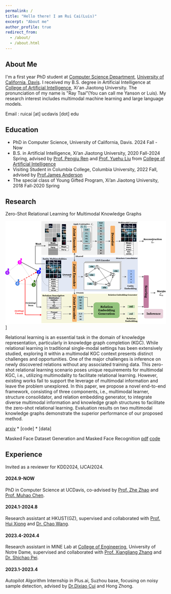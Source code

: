 ```yaml
---
permalink: /
title: "Hello there! I am Rui Cai(Luis)"
excerpt: "About me"
author_profile: true
redirect_from: 
  - /about/
  - /about.html
---
```


## About Me
I'm a first year PhD student at [Computer Science Department](https://cs.ucdavis.edu/), [University of California, Davis](https://www.ucdavis.edu/). I received my B.S. degree in Artificial Intelligence at [College of Artificial Intelligence](https://iair.xjtu.edu.cn/), Xi'an Jiaotong University. The pronunciation of my name is "Ray Tsai"(You can call me Yanson or Luis). My research interest includes multimodal machine learning and large language models.

Email : ruicai [at] ucdavis [dot] edu

<div style="display:none">I had a wonderful RA intern at HKUST(GZ), advised by [Prof. Hui Xiong](https://www.hkust-gz.edu.cn/zh/people/hui-xiong/) and [Dr. Chao Wang](https://scholar.google.com/citations?hl=zh-CN&user=j08V64UAAAAJ&view_op=list_works&sortby=pubdate). I was very fortunate to be advised by [Prof. Xiangliang Zhang](https://engineering.nd.edu/faculty/xiangliang-zhang/) and [Dr. Shichao Pei](https://scpei.github.io/) of MINE Lab from [College of Engineering](https://engineering.nd.edu/), University of Notre Dame. I had a one-semester visit in Columbia University and luckily advised by [Prof.James Anderson](http://www.columbia.edu/~ja3451/) and gained a lot form his Convex Optimization course. I spent my wonderful sophomore year advised by [Prof. Pengju Ren](https://gr.xjtu.edu.cn/en/web/pengjuren) from [College of Artificial Intelligence](https://iair.xjtu.edu.cn/), Xi'an Jiaotong University. I was enrolled in Youth Gifted Program of Xi'an Jiaotong University at 2018, and graduated at 2020.</div>

## Education
+ PhD in Computer Science, University of California, Davis. 2024 Fall - Now
+ B.S. in Artificial Intelligence, Xi’an Jiaotong University, 2020 Fall-2024 Spring, advised by [Prof. Pengju Ren](https://gr.xjtu.edu.cn/en/web/pengjuren) and [Prof. Yuehu Liu]([https://gr.xjtu.edu.cn/en/web/yuehuliu](https://gr.xjtu.edu.cn/en/web/liuyh)) from [College of Artificial Intelligence](https://iair.xjtu.edu.cn/)
+ Visiting Student in Columbia College, Columbia University, 2022 Fall, advised by [Prof.James Anderson](http://www.columbia.edu/~ja3451/)
+ The special class of Young Gifted Program, Xi’an Jiaotong University, 2018 Fall-2020 Spring

## Research
<text color="blue">Zero-Shot Relational Learning for Multimodal Knowledge Graphs</text>

![paper_pipeline](/images/MRE_pipeline.png)]


Relational learning is an essential task in the domain of knowledge representation, particularly in knowledge graph completion (KGC). 
While relational learning in traditional single-modal settings has been extensively studied, exploring it within a multimodal KGC context presents distinct challenges and opportunities. One of the major challenges is inference on newly discovered relations without any associated training data. This zero-shot relational learning scenario poses unique requirements for multimodal KGC, i.e., utilizing multimodality to facilitate relational learning. However, existing works fail to support the leverage of multimodal information and leave the problem unexplored. In this paper, we propose a novel end-to-end framework, consisting of three components, i.e., multimodal learner, structure consolidator, and relation embedding generator, to integrate diverse multimodal information and knowledge graph structures to facilitate the zero-shot relational learning. Evaluation results on two multimodal knowledge graphs demonstrate the superior performance of our proposed method. 

[arxiv](https://arxiv.org/pdf/2404.06220.pdf) * [code] * [data]


Masked Face Dataset Generation and Masked Face Recognition [pdf](https://arxiv.org/abs/2311.07475) [code](https://github.com/luisrui/Seeing-AI-system)

## Experience
Invited as a reviewer for KDD2024, IJCAI2024.

#### 2024.9-NOW

PhD in Computer Science at UCDavis, co-advised by [Prof. Zhe Zhao](https://sites.google.com/view/zhezhao) and [Prof. Muhao Chen](https://muhaochen.github.io/). 

#### 2024.1-2024.8

Research assistant at HKUST(GZ), supervised and collaborated with [Prof. Hui Xiong](https://facultyprofiles.hkust-gz.edu.cn/faculty-personal-page?id=253) and [Dr. Chao Wang](https://scholar.google.com/citations?hl=zh-CN&user=j08V64UAAAAJ&view_op=list_works&sortby=pubdate).

#### 2023.4-2024.4

Research assistant in MINE Lab at [College of Engineering](https://engineering.nd.edu/), University of Notre Dame, supervised 
and collaborated with [Prof. Xiangliang Zhang](https://engineering.nd.edu/faculty/xiangliang-zhang/) and [Dr. Shichao Pei](https://scpei.github.io/).

#### 2023.1-2023.4

Autopilot Algorithm Internship in Plus.ai, Suzhou base, focusing on noisy sample detection, advised by [Dr.Dixiao Cui](https://www.linkedin.com/in/dixiaocui/) and Hong Zhong.
